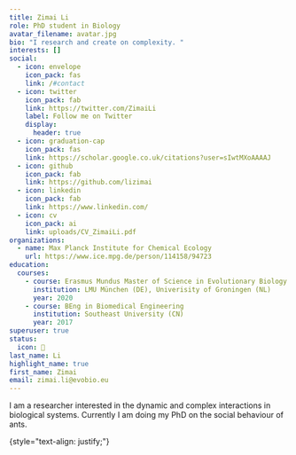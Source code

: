 ```yaml
---
title: Zimai Li
role: PhD student in Biology
avatar_filename: avatar.jpg
bio: "I research and create on complexity. "
interests: []
social:
  - icon: envelope
    icon_pack: fas
    link: /#contact
  - icon: twitter
    icon_pack: fab
    link: https://twitter.com/ZimaiLi
    label: Follow me on Twitter
    display:
      header: true
  - icon: graduation-cap
    icon_pack: fas
    link: https://scholar.google.co.uk/citations?user=sIwtMXoAAAAJ
  - icon: github
    icon_pack: fab
    link: https://github.com/lizimai
  - icon: linkedin
    icon_pack: fab
    link: https://www.linkedin.com/
  - icon: cv
    icon_pack: ai
    link: uploads/CV_ZimaiLi.pdf
organizations:
  - name: Max Planck Institute for Chemical Ecology
    url: https://www.ice.mpg.de/person/114158/94723
education:
  courses:
    - course: Erasmus Mundus Master of Science in Evolutionary Biology
      institution: LMU München (DE), Univerisity of Groningen (NL)
      year: 2020
    - course: BEng in Biomedical Engineering
      institution: Southeast University (CN)
      year: 2017
superuser: true
status:
  icon: 🦄
last_name: Li
highlight_name: true
first_name: Zimai
email: zimai.li@evobio.eu
---
```

I am a researcher interested in the dynamic and complex interactions in biological systems. Currently I am doing my PhD on the social behaviour of ants. 

{style="text-align: justify;"}